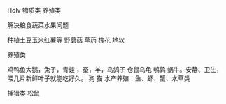 Hdlv 物质类  养殖类

解决粮食蔬菜水果问题

种植土豆玉米红薯等
野蘑菇  草药
槐花 地软

养殖类

鸡鸭鱼大鹅，兔子，青蛙 ，蚕，羊，鸟鸽子  仓鼠乌龟 鹌鹑
蜗牛。安静、卫生，喂几片新鲜叶子就能吃好久。
狗 猫 
水产养殖：鱼、虾、蟹、水草类

捕猎类
松鼠
